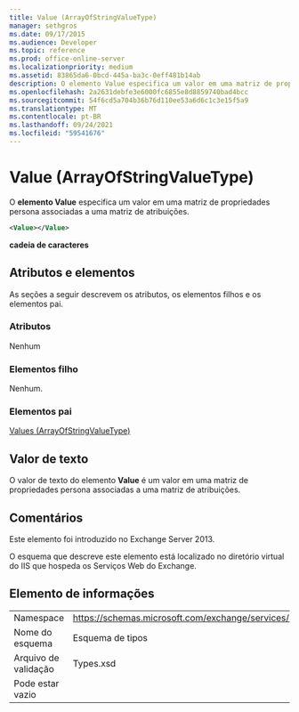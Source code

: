 ```yaml
---
title: Value (ArrayOfStringValueType)
manager: sethgros
ms.date: 09/17/2015
ms.audience: Developer
ms.topic: reference
ms.prod: office-online-server
ms.localizationpriority: medium
ms.assetid: 83865da6-0bcd-445a-ba3c-0eff481b14ab
description: O elemento Value especifica um valor em uma matriz de propriedades persona associadas a uma matriz de atribuições.
ms.openlocfilehash: 2a2631debfe3e6000fc6855e8d8859740bad4bcc
ms.sourcegitcommit: 54f6cd5a704b36b76d110ee53a6d6c1c3e15f5a9
ms.translationtype: MT
ms.contentlocale: pt-BR
ms.lasthandoff: 09/24/2021
ms.locfileid: "59541676"
---
```

# <a name="value-arrayofstringvaluetype"></a>Value (ArrayOfStringValueType)

O **elemento Value** especifica um valor em uma matriz de propriedades persona associadas a uma matriz de atribuições. 
  
```XML
<Value></Value>
```

**cadeia de caracteres**

## <a name="attributes-and-elements"></a>Atributos e elementos

As seções a seguir descrevem os atributos, os elementos filhos e os elementos pai.
  
### <a name="attributes"></a>Atributos

Nenhum
  
### <a name="child-elements"></a>Elementos filho

Nenhum.
  
### <a name="parent-elements"></a>Elementos pai

[Values (ArrayOfStringValueType)](values-arrayofstringvaluetype.md)
  
## <a name="text-value"></a>Valor de texto

O valor de texto do elemento **Value** é um valor em uma matriz de propriedades persona associadas a uma matriz de atribuições. 
  
## <a name="remarks"></a>Comentários

Este elemento foi introduzido no Exchange Server 2013.
  
O esquema que descreve este elemento está localizado no diretório virtual do IIS que hospeda os Serviços Web do Exchange.
  
## <a name="element-information"></a>Elemento de informações

|||
|:-----|:-----|
|Namespace  <br/> |https://schemas.microsoft.com/exchange/services/2006/types  <br/> |
|Nome do esquema  <br/> |Esquema de tipos  <br/> |
|Arquivo de validação  <br/> |Types.xsd  <br/> |
|Pode estar vazio  <br/> ||
   

